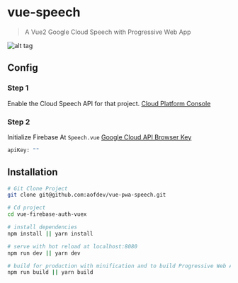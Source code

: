 # vue-speech

> A Vue2 Google Cloud Speech with Progressive Web App

![alt tag](https://i.imgur.com/4cKqLID.png)


## Config
### Step 1
Enable the Cloud Speech API for that project.  [Cloud Platform Console](https://console.cloud.google.com) 

### Step 2
Initialize Firebase At ``Speech.vue`` [Google Cloud API Browser Key](https://console.cloud.google.com/apis/dashboard)
``` bash
apiKey: ""
```


## Installation

``` bash
# Git Clone Project
git clone git@github.com:aofdev/vue-pwa-speech.git

# Cd project
cd vue-firebase-auth-vuex

# install dependencies
npm install || yarn install

# serve with hot reload at localhost:8080
npm run dev || yarn dev

# build for production with minification and to build Progressive Web Apps
npm run build || yarn build

```

